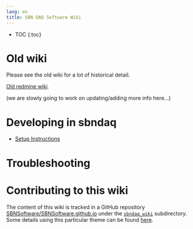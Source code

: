 ```yaml
---
lang: en
title: SBN DAQ Software Wiki
---
```


* TOC
{:toc}

# Old wiki
Please
see the old wiki for a lot of historical detail.

[Old redmine wiki](https://cdcvs.fnal.gov/redmine/projects/sbndaq/wiki). 

(we are slowly going to work on updating/adding more info here...)

# Developing in sbndaq

* [Setup Instructions](Installation)


# Troubleshooting


# Contributing to this wiki

The content of this wiki is tracked in a GitHub repository [SBNSoftware/SBNSoftware.github.io](https://github.com/SBNSoftware/SBNSoftware.github.io)
under the
[`sbndaq_wiki`](https://github.com/SBNSoftware/SBNSoftware.github.io/tree/master/icaruscode_wiki)
subdirectory. Some details using this particular theme can be found [here](https://github.com/chrisrhymes/bulma-clean-theme).
